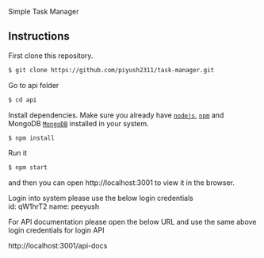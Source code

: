 Simple Task Manager


## Instructions

First clone this repository.
```bash
$ git clone https://github.com/piyush2311/task-manager.git
```

Go to api folder

```bash
$ cd api
```

Install dependencies. Make sure you already have [`nodejs`](https://nodejs.org/en/), [`npm`](https://www.npmjs.com/) and MongoDB [`MongoDB`](https://www.mongodb.com/try/download/community) installed in your system.
```bash
$ npm install
```

Run it
```bash
$ npm start
```

and then you can open http://localhost:3001 to view it in the browser.<br/>

Login into system please use the below login credentials<br/>
id: qW1hrT2
name: peeyush

For API documentation please open the below URL and use the same above login credentials for login API<br/>

http://localhost:3001/api-docs
